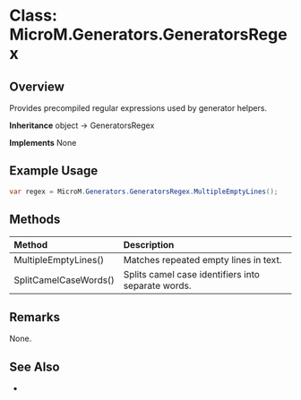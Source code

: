 # Class: MicroM.Generators.GeneratorsRegex
## Overview
Provides precompiled regular expressions used by generator helpers.

**Inheritance**
object -> GeneratorsRegex

**Implements**
None

## Example Usage
```csharp
var regex = MicroM.Generators.GeneratorsRegex.MultipleEmptyLines();
```
## Methods
| Method | Description |
|:------------|:-------------|
| MultipleEmptyLines() | Matches repeated empty lines in text. |
| SplitCamelCaseWords() | Splits camel case identifiers into separate words. |

## Remarks
None.

## See Also
-
